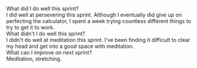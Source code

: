 What did I do well this sprint?
<br>I did well at persevering this sprint. Although I eventually did give up on perfecting the calculator, I spent a week trying countless different things to try to get it to work. 
<br>What didn't I do well this sprint?
<br>I didn't do well at meditation this sprint. I've been finding it difficult to clear my head and get into a good space with meditation.
<br>What can I improve on next sprint?
<br>Meditation, stretching.